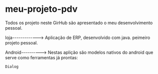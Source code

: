 # meu-projeto-pdv

Todos os projeto neste GirHub são apresentado o meu desenvolvimento pessoal.

loja-------------> Aplicação de ERP, desenvolvido com java. peimeiro projeto pessoal.

Android----------> Nestas aplição são modelos nativos do android que serve como ferramentas já prontas:

	Dialog
	